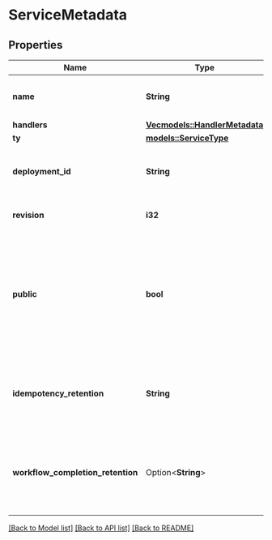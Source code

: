 # ServiceMetadata

## Properties

Name | Type | Description | Notes
------------ | ------------- | ------------- | -------------
**name** | **String** | Fully qualified name of the service | 
**handlers** | [**Vec<models::HandlerMetadata>**](HandlerMetadata.md) |  | 
**ty** | [**models::ServiceType**](ServiceType.md) |  | 
**deployment_id** | **String** | Deployment exposing the latest revision of the service. | 
**revision** | **i32** | Latest revision of the service. | 
**public** | **bool** | If true, the service can be invoked through the ingress. If false, the service can be invoked only from another Restate service. | 
**idempotency_retention** | **String** | The retention duration of idempotent requests for this service. | 
**workflow_completion_retention** | Option<**String**> | The retention duration of workflows. Only available on workflow services. | [optional]

[[Back to Model list]](../README.md#documentation-for-models) [[Back to API list]](../README.md#documentation-for-api-endpoints) [[Back to README]](../README.md)


